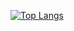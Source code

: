 [![Top Langs](https://github-readme-stats.vercel.app/api/top-langs/?username=stevenohohohoh
)](https://github.com/anuraghazra/github-readme-stats)
